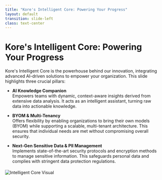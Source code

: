 ```yaml
---
title: "Kore's Intelligent Core: Powering Your Progress"
layout: default
transition: slide-left
class: text-center
---
```


# Kore's Intelligent Core: Powering Your Progress

Kore's Intelligent Core is the powerhouse behind our innovation, integrating advanced AI-driven solutions to empower your organization. This slide highlights three crucial pillars:

- **AI Knowledge Companion**  
  Empowers teams with dynamic, context-aware insights derived from extensive data analysis. It acts as an intelligent assistant, turning raw data into actionable knowledge.

- **BYOM & Multi-Tenancy**  
  Offers flexibility by enabling organizations to bring their own models (BYOM) while supporting a scalable, multi-tenant architecture. This ensures that individual needs are met without compromising overall security.

- **Next-Gen Sensitive Data & PII Management**  
  Implements state-of-the-art security protocols and encryption methods to manage sensitive information. This safeguards personal data and complies with stringent data protection regulations.

<div v-click style="margin-top:20px;">
  <img src="/static/images/intelligent-core.svg" alt="Intelligent Core Visual" style="max-width:70%;" />
</div>

<!-- 
Speaker Notes:
This slide focuses on the Intelligent Core of Kore, which is central to powering your progress.

- Start by explaining the "AI Knowledge Companion": emphasize how it acts as a real-time data assistant that transforms overwhelming data into clear, actionable insights, supporting decision-making processes across the organization.

- For "BYOM & Multi-Tenancy", highlight the unique flexibility this offers. Explain that our platform allows organizations to bring their own models, thereby ensuring that the solution is not only secure but also tailored to the specific needs of diverse user groups within a single scalable infrastructure.

- Discuss "Next-Gen Sensitive Data & PII Management": stress that protecting sensitive data and personally identifiable information is a top priority. Mention the rigorous encryption and compliance measures that keep data safe while enabling efficient access and usage.

Conclude by drawing attention to the SVG visual, which encapsulates these three core elements with distinct icons, symbolizing their integration within our intelligent ecosystem.
-->